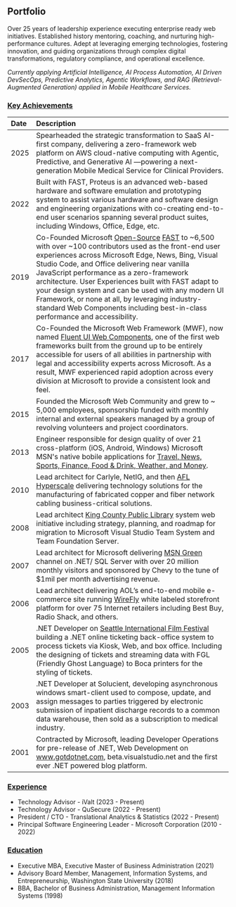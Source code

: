 ## Portfolio

Over 25 years of leadership experience executing enterprise ready web initiatives. Established history mentoring, coaching, and nurturing high-performance cultures. Adept at leveraging emerging technologies, fostering innovation, and guiding organizations through complex digital transformations, regulatory compliance, and operational excellence.

_Currently applying Artificial Intelligence, AI Process Automation, AI Driven DevSecOps, Predictive Analytics, Agentic Workflows, and RAG (Retrieval-Augmented Generation) applied in Mobile Healthcare Services._

### [Key Achievements](#key-achievements)

| Date | Description |
| :--- | :---        |
|2025 | Spearheaded the strategic transformation to SaaS AI-first company, delivering a zero-framework web platform on AWS cloud-native computing with Agentic, Predictive, and Generative AI —powering a next-generation Mobile Medical Service for Clinical Providers.|
|2022 | Built with FAST, Proteus is an advanced web-based hardware and software emulation and prototyping system to assist various hardware and software design and engineering organizations with co-creating end-to-end user scenarios spanning several product suites, including Windows, Office, Edge, etc.|
|2019 | Co-Founded Microsoft [Open-Source](https://github.com/microsoft/fast) [FAST](https://fast.design/) to ~6,500 with over ~100 contributors used as the front-end user experiences across Microsoft Edge, News, Bing, Visual Studio Code, and Office delivering near vanilla JavaScript performance as a zero-framework architecture. User Experiences built with FAST adapt to your design system and can be used with any modern UI Framework, or none at all, by leveraging industry-standard Web Components including best-in-class performance and accessibility.|
|2017 | Co-Founded the Microsoft Web Framework (MWF), now named [Fluent UI Web Components](https://learn.microsoft.com/en-us/fluent-ui/web-components/), one of the first web frameworks built from the ground up to be entirely accessible for users of all abilities in partnership with legal and accessibility experts across Microsoft. As a result, MWF experienced rapid adoption across every division at Microsoft to provide a consistent look and feel.|
|2015 | Founded the Microsoft Web Community and grew to ~ 5,000 employees, sponsorship funded with monthly internal and external speakers managed by a group of revolving volunteers and project coordinators.|
|2013 | Engineer responsible for design quality of over 21 cross-platform (iOS, Android, Windows) Microsoft MSN's native bobile applications for [Travel, News, Sports, Finance, Food & Drink, Weather, and Money](https://www.theverge.com/2014/12/11/7376089/msn-apps-ios-android-features).|
|2010 | Lead architect for Carlyle, NetIG, and then [AFL Hyperscale](https://www.aflhyperscale.com) delivering technology solutions for the manufacturing of fabricated copper and fiber network cabling business-critical solutions.|
|2008 | Lead architect [King County Public Library](https://kcls.org/) system web initiative including strategy, planning, and roadmap for migration to Microsoft Visual Studio Team System and Team Foundation Server.|
|2007 | Lead architect for Microsoft delivering [MSN Green](https://www.msn.com) channel on .NET/ SQL Server with over 20 million monthly visitors and sponsored by Chevy to the tune of $1mil per month advertising revenue.|
|2006 | Lead architect delivering AOL’s end-to-end mobile e-commerce site running [WireFly](https://www.wirefly.com) white labeled storefront platform for over 75 Internet retailers including Best Buy, Radio Shack, and others.|
|2005 | .NET Developer on [Seattle International Film Festival](https://www.siff.net) building a .NET online ticketing back-office system to process tickets via Kiosk, Web, and box office. Including the designing of tickets and streaming data with FGL (Friendly Ghost Language) to Boca printers for the styling of tickets.|
|2003 | .NET Developer at Solucient, developing asynchronous windows smart-client used to compose, update, and assign messages to parties triggered by electronic submission of inpatient discharge records to a common data warehouse, then sold as a subscription to medical industry.|
|2001 | Contracted by Microsoft, leading Developer Operations for pre-release of .NET, Web Development on www.gotdotnet.com, beta.visualstudio.net and the first ever .NET powered blog platform.|

### [Experience](#experience)
* Technology Advisor - iValt (2023 - Present)
* Technology Advisor - QuSecure (2022 - Present)
* President / CTO - Translational Analytics & Statistics (2022 - Present)
* Principal Software Engineering Leader - Microsoft Corporation (2010 -  2022)

### [Education](#education)
* Executive MBA, Executive Master of Business Administration (2021)
* Advisory Board Member, Management, Information Systems, and Entrepreneurship, Washington State University (2018)
* BBA, Bachelor of Business Administration, Management Information Systems (1998)



